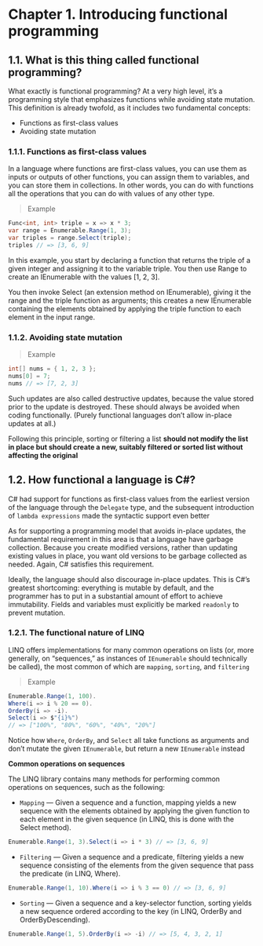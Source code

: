 # Chapter 1. Introducing functional programming

## 1.1. What is this thing called functional programming?

What exactly is functional programming? At a very high level, it’s a programming style that
emphasizes functions while avoiding state mutation. This definition is already twofold, as it
includes two fundamental concepts:

* Functions as first-class values
* Avoiding state mutation

### 1.1.1. Functions as first-class values

In a language where functions are first-class values, you can use them as inputs or outputs of
other functions, you can assign them to variables, and you can store them in collections. In other
words, you can do with functions all the operations that you can do with values of any other type.

> Example

```csharp
Func<int, int> triple = x => x * 3;
var range = Enumerable.Range(1, 3);
var triples = range.Select(triple);
triples // => [3, 6, 9]
```

In this example, you start by declaring a function that returns the triple of a given integer and
assigning it to the variable triple. You then use Range to create an IEnumerable<int> with the
values [1, 2, 3].

You then invoke Select (an extension method on IEnumerable), giving it the
range and the triple function as arguments; this creates a new IEnumerable containing the
elements obtained by applying the triple function to each element in the input range.

### 1.1.2. Avoiding state mutation

> Example

```csharp
int[] nums = { 1, 2, 3 };
nums[0] = 7;
nums // => [7, 2, 3]
```

Such updates are also called destructive updates, because the value stored prior to the update is
destroyed. These should always be avoided when coding functionally. (Purely functional
languages don’t allow in-place updates at all.)

Following this principle, sorting or filtering a list **should not modify the list in place but should
create a new, suitably filtered or sorted list without affecting the original**

## 1.2. How functional a language is C#?

C#
had support for functions as first-class values from the earliest version of the language through
the `Delegate` type, and the subsequent introduction of `lambda expressions` made the syntactic
support even better

As for supporting a programming model that avoids in-place updates, the fundamental
requirement in this area is that a language have garbage collection. Because you create modified
versions, rather than updating existing values in place, you want old versions to be garbage
collected as needed. Again, C# satisfies this requirement.

Ideally, the language should also discourage in-place updates. This is C#’s greatest shortcoming:
everything is mutable by default, and the programmer has to put in a substantial amount of effort
to achieve immutability. Fields and variables must explicitly be marked `readonly` to prevent
mutation.

### 1.2.1. The functional nature of LINQ

LINQ offers implementations for many common operations on lists (or, more generally, on
“sequences,” as instances of `IEnumerable` should technically be called), the most common of
which are `mapping`, `sorting`, and `filtering`

> Example

```csharp
Enumerable.Range(1, 100).
Where(i => i % 20 == 0).
OrderBy(i => -i).
Select(i => $"{i}%")
// => ["100%", "80%", "60%", "40%", "20%"]
```

Notice how `Where`, `OrderBy`, and `Select` all take functions as arguments and don’t mutate the given
`IEnumerable`, but return a new `IEnumerable` instead

**Common operations on sequences**

The LINQ library contains many methods for performing common operations on sequences, such
as the following:

* `Mapping` — Given a sequence and a function, mapping yields a new sequence with the
  elements obtained by applying the given function to each element in the given sequence
  (in LINQ, this is done with the Select method).

```csharp
Enumerable.Range(1, 3).Select(i => i * 3) // => [3, 6, 9]
```

* `Filtering` — Given a sequence and a predicate, filtering yields a new sequence consisting
  of the elements from the given sequence that pass the predicate (in LINQ, Where).

```csharp
Enumerable.Range(1, 10).Where(i => i % 3 == 0) // => [3, 6, 9]
```

* `Sorting` — Given a sequence and a key-selector function, sorting yields a new sequence
  ordered according to the key (in LINQ, OrderBy and OrderByDescending).

```csharp
Enumerable.Range(1, 5).OrderBy(i => -i) // => [5, 4, 3, 2, 1]
```
